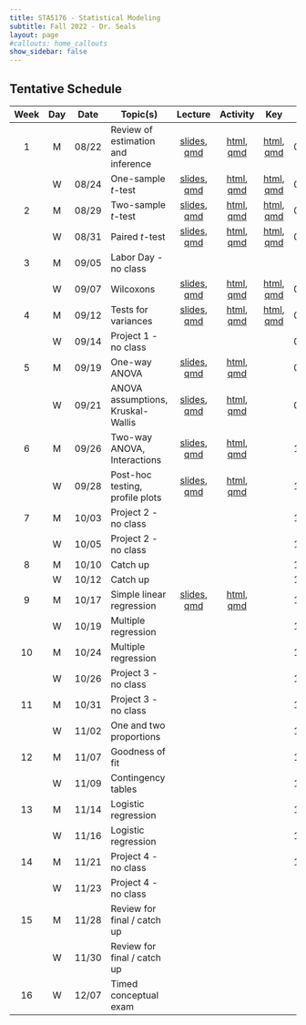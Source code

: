 ```yaml
---
title: STA5176 - Statistical Modeling
subtitle: Fall 2022 - Dr. Seals
layout: page
#callouts: home_callouts
show_sidebar: false
---
```


## Tentative Schedule

| Week | Day | Date  | Topic(s)                           |                            Lecture                            | Activity | Key | Due |
|:-:|:-:|:-:|---------|:-:|:-:|:-:|:-:|
| 1    | M   | 08/22 | Review of estimation and inference | [slides](https://samanthaseals.github.io/STA5176/slides/L01.html), [qmd](https://github.com/samanthaseals/STA5176/blob/main/slides/L01.qmd) | [html](https://samanthaseals.github.io/STA5176/activities/A01.html), [qmd](https://github.com/samanthaseals/STA5176/blob/main/activities/A01.qmd)  | [html](https://samanthaseals.github.io/STA5176/activities/keys/A01key.html), [qmd](https://github.com/samanthaseals/STA5176/blob/main/activities/keys/A01key.qmd) | 08/28 |
|      | W   | 08/24 | One-sample *t*-test                | [slides](https://samanthaseals.github.io/STA5176/slides/L02.html), [qmd](https://github.com/samanthaseals/STA5176/blob/main/slides/L02.qmd) | [html](https://samanthaseals.github.io/STA5176/activities/A02.html), [qmd](https://github.com/samanthaseals/STA5176/blob/main/activities/A02.qmd) | [html](https://samanthaseals.github.io/STA5176/activities/keys/A02key.html), [qmd](https://github.com/samanthaseals/STA5176/blob/main/activities/keys/A02key.qmd)  | 08/28 |
| 2    | M   | 08/29 | Two-sample *t*-test                | [slides](https://samanthaseals.github.io/STA5176/slides/L03.html), [qmd](https://github.com/samanthaseals/STA5176/blob/main/slides/L03.qmd) | [html](https://samanthaseals.github.io/STA5176/activities/A03.html), [qmd](https://github.com/samanthaseals/STA5176/blob/main/activities/A03.qmd)  | [html](https://samanthaseals.github.io/STA5176/activities/keys/A03key.html), [qmd](https://github.com/samanthaseals/STA5176/blob/main/activities/keys/A03key.qmd) | 09/04 |
|      | W   | 08/31 | Paired *t*-test                    | [slides](https://samanthaseals.github.io/STA5176/slides/L04.html), [qmd](https://github.com/samanthaseals/STA5176/blob/main/slides/L04.qmd) | [html](https://samanthaseals.github.io/STA5176/activities/A04.html), [qmd](https://github.com/samanthaseals/STA5176/blob/main/activities/A04.qmd)  | [html](https://samanthaseals.github.io/STA5176/activities/keys/A04key.html), [qmd](https://github.com/samanthaseals/STA5176/blob/main/activities/keys/A04key.qmd) | 09/04 |
| 3    | M   | 09/05 | Labor Day - no class | | | | |
|      | W   | 09/07 | Wilcoxons                 | [slides](https://samanthaseals.github.io/STA5176/slides/L05.html), [qmd](https://github.com/samanthaseals/STA5176/blob/main/slides/L05.qmd) | [html](https://samanthaseals.github.io/STA5176/activities/A05.html), [qmd](https://github.com/samanthaseals/STA5176/blob/main/activities/A05.qmd) | [html](https://samanthaseals.github.io/STA5176/activities/keys/A05key.html), [qmd](https://github.com/samanthaseals/STA5176/blob/main/activities/keys/A05key.qmd) | 09/11 |
| 4    | M   | 09/12 | Tests for variances            | [slides](https://samanthaseals.github.io/STA5176/slides/L06.html), [qmd](https://github.com/samanthaseals/STA5176/blob/main/slides/L06.qmd) | [html](https://samanthaseals.github.io/STA5176/activities/A06.html), [qmd](https://github.com/samanthaseals/STA5176/blob/main/activities/A06.qmd) | [html](https://samanthaseals.github.io/STA5176/activities/keys/A06key.html), [qmd](https://github.com/samanthaseals/STA5176/blob/main/activities/keys/A06key.qmd) | 09/11 |
|      | W   | 09/14 | Project 1 - no class | | | | 09/19 |
| 5    | M   | 09/19 | One-way ANOVA                      | [slides](https://samanthaseals.github.io/STA5176/slides/L07.html), [qmd](https://github.com/samanthaseals/STA5176/blob/main/slides/L07.qmd) | [html](https://samanthaseals.github.io/STA5176/activities/A07.html), [qmd](https://github.com/samanthaseals/STA5176/blob/main/activities/A07.qmd) | | 09/25 |
|      | W   | 09/21 | ANOVA assumptions, Kruskal-Wallis  | [slides](https://samanthaseals.github.io/STA5176/slides/L08.html), [qmd](https://github.com/samanthaseals/STA5176/blob/main/slides/L08.qmd) | [html](https://samanthaseals.github.io/STA5176/activities/A08.html), [qmd](https://github.com/samanthaseals/STA5176/blob/main/activities/A08.qmd)  | | 09/25 |
| 6    | M   | 09/26 | Two-way ANOVA, Interactions | [slides](https://samanthaseals.github.io/STA5176/slides/L09.html), [qmd](https://github.com/samanthaseals/STA5176/blob/main/slides/L09.qmd) | [html](https://samanthaseals.github.io/STA5176/activities/A09.html), [qmd](https://github.com/samanthaseals/STA5176/blob/main/activities/A09.qmd) | | 10/02 |
|      | W   | 09/28 | Post-hoc testing, profile plots | [slides](https://samanthaseals.github.io/STA5176/slides/L10.html), [qmd](https://github.com/samanthaseals/STA5176/blob/main/slides/L10.qmd) | [html](https://samanthaseals.github.io/STA5176/activities/A10.html), [qmd](https://github.com/samanthaseals/STA5176/blob/main/activities/A10.qmd) | | 10/02 |
| 7    | M   | 10/03 | Project 2 - no class | | | | 10/10 |
|      | W   | 10/05 | Project 2 - no class | | | | 10/10 |
| 8    | M   | 10/10 | Catch up | | | | 10/16 |
|      | W   | 10/12 | Catch up | | | | 10/16 |
| 9    | M   | 10/17 | Simple linear regression | [slides](https://samanthaseals.github.io/STA5176/slides/L11.html), [qmd](https://github.com/samanthaseals/STA5176/blob/main/slides/L11.qmd)  | [html](https://samanthaseals.github.io/STA5176/activities/A11.html), [qmd](https://github.com/samanthaseals/STA5176/blob/main/activities/A11.qmd)  | | 10/23 |
|      | W   | 10/19 | Multiple regression | | | | 10/23 |
| 10   | M   | 10/24 | Multiple regression | | | | 10/30 |
|      | W   | 10/26 | Project 3 - no class | | | | 11/06 |
| 11   | M   | 10/31 | Project 3 - no class | | | | 11/06 |
|      | W   | 11/02 | One and two proportions | | | | 11/13 |
| 12   | M   | 11/07 | Goodness of fit | | | | 11/13 |
|      | W   | 11/09 | Contingency tables | | | | 11/13 |
| 13   | M   | 11/14 | Logistic regression | | | | 11/20 |
|      | W   | 11/16 | Logistic regression | | | | 11/20 |
| 14   | M   | 11/21 | Project 4 - no class | | | | 11/28 |
|      | W   | 11/23 | Project 4 - no class | | | | |
| 15   | M   | 11/28 | Review for final / catch up | | | |
|      | W   | 11/30 | Review for final / catch up | | | | |
| 16   | W   | 12/07 | Timed conceptual exam | | | | |
